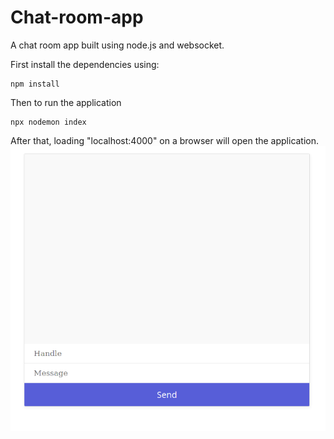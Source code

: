 # Chat-room-app

A chat room app built using node.js and websocket.

First install the dependencies using:
```
npm install
```
Then to run the application
```
npx nodemon index
```
After that, loading "localhost:4000" on a browser will open the application.
![](images/image.png)
